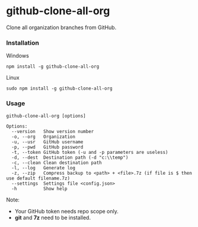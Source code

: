 # github-clone-all-org
Clone all organization branches from GitHub.

### Installation

Windows
```
npm install -g github-clone-all-org
```

Linux
```
sudo npm install -g github-clone-all-org
```

### Usage

```
github-clone-all-org [options]

Options:
  --version   Show version number
  -o, --org   Organization       
  -u, --usr   GitHub username    
  -p, --pwd   GitHub password    
  -t, --token GitHub token (-u and -p parameters are useless)
  -d, --dest  Destination path (-d "c:\\temp")
  -c, --clean Clean destination path
  -l, --log   Generate log
  -z, --zip   Compress backup to <path> + <file>.7z (if file is $ then use default filename.7z)
  --settings  Settings file <config.json>
  -h          Show help          

 ```
 Note: 
 * Your GitHub token needs repo scope only.
 * **git** and **7z** need to be installed.
